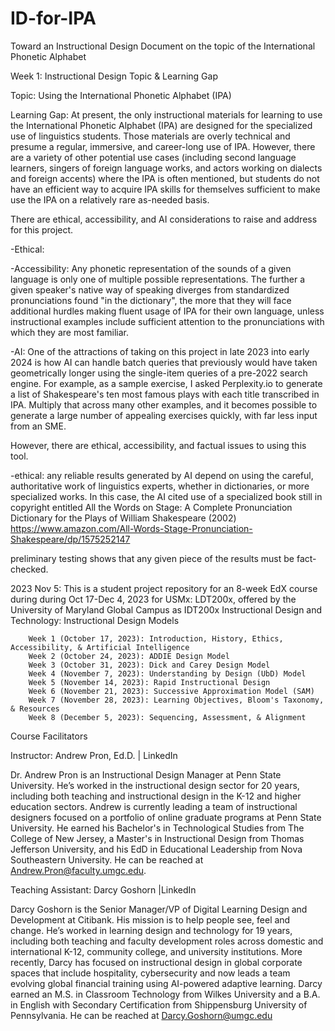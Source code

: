 # ID-for-IPA
Toward an Instructional Design Document on the topic of the International Phonetic Alphabet

Week 1: Instructional Design Topic & Learning Gap

Topic: Using the International Phonetic Alphabet (IPA)

Learning Gap: At present, the only instructional materials for learning to use the International Phonetic Alphabet (IPA) are designed for the specialized use of linguistics students. Those materials are overly technical and presume a regular, immersive, and career-long use of IPA. However, there are a variety of other potential use cases (including second language learners, singers of foreign language works, and actors working on dialects and foreign accents) where the IPA is often mentioned, but students do not have an efficient way to acquire IPA skills for themselves sufficient to make use the IPA on a relatively rare as-needed basis. 

There are ethical, accessibility, and AI considerations to raise and address for this project. 

-Ethical:  

-Accessibility: Any phonetic representation of the sounds of a given language is only one of multiple possible representations. The further a given speaker's native way of speaking diverges from standardized pronunciations found "in the dictionary", the more that they will face additional hurdles making fluent usage of IPA for their own language, unless instructional examples include sufficient attention to the pronunciations with which they are most familiar. 

-AI: One of the attractions of taking on this project in late 2023 into early 2024 is how AI can handle batch queries that previously would have taken geometrically longer using the single-item queries of a pre-2022 search engine. For example, as a sample exercise, I asked Perplexity.io to generate a list of Shakespeare's ten most famous plays with each title transcribed in IPA. Multiply that across many other examples, and it becomes possible to generate a large number of appealing exercises quickly, with far less input from an SME. 

However, there are ethical, accessibility, and factual issues to using this tool. 

-ethical: any reliable results generated by AI depend on using the careful, authoritative work of linguistics experts, whether in dictionaries, or more specialized works. In this case, the AI cited use of a specialized book still in copyright entitled All the Words on Stage: A Complete Pronunciation Dictionary for the Plays of William Shakespeare (2002)  https://www.amazon.com/All-Words-Stage-Pronunciation-Shakespeare/dp/1575252147

preliminary testing shows that any given piece of the results must be fact-checked.  

2023 Nov 5: This is a student project repository for an 8-week EdX course during during Oct 17-Dec 4, 2023 for USMx: LDT200x, 
offered by the University of Maryland Global Campus as IDT200x Instructional Design and Technology: Instructional Design Models

        Week 1 (October 17, 2023): Introduction, History, Ethics, Accessibility, & Artificial Intelligence
        Week 2 (October 24, 2023): ADDIE Design Model
        Week 3 (October 31, 2023): Dick and Carey Design Model
        Week 4 (November 7, 2023): Understanding by Design (UbD) Model
        Week 5 (November 14, 2023): Rapid Instructional Design
        Week 6 (November 21, 2023): Successive Approximation Model (SAM)
        Week 7 (November 28, 2023): Learning Objectives, Bloom's Taxonomy, & Resources
        Week 8 (December 5, 2023): Sequencing, Assessment, & Alignment

Course Facilitators

Instructor: Andrew Pron, Ed.D. | LinkedIn

Dr. Andrew Pron is an Instructional Design Manager at Penn State University. He’s worked in the instructional design sector for 20 years, including both teaching and instructional design in the K-12 and higher education sectors. Andrew is currently leading a team of instructional designers focused on a portfolio of online graduate programs at Penn State University. He earned his Bachelor's in Technological Studies from The College of New Jersey, a Master's in Instructional Design from Thomas Jefferson University, and his EdD in Educational Leadership from Nova Southeastern University. He can be reached at Andrew.Pron@faculty.umgc.edu.    

Teaching Assistant: Darcy Goshorn |LinkedIn 

Darcy Goshorn is the Senior Manager/VP of Digital Learning Design and Development at Citibank. His mission is to help people see, feel and change. He’s worked in learning design and technology for 19 years, including both teaching and faculty development roles across domestic and international K-12, community college, and university institutions. More recently, Darcy has focused on instructional design in global corporate spaces that include hospitality, cybersecurity and now leads a team evolving global financial training using AI-powered adaptive learning. Darcy earned an M.S. in Classroom Technology from Wilkes University and a B.A. in English with Secondary Certification from Shippensburg University of Pennsylvania. He can be reached at Darcy.Goshorn@umgc.edu
